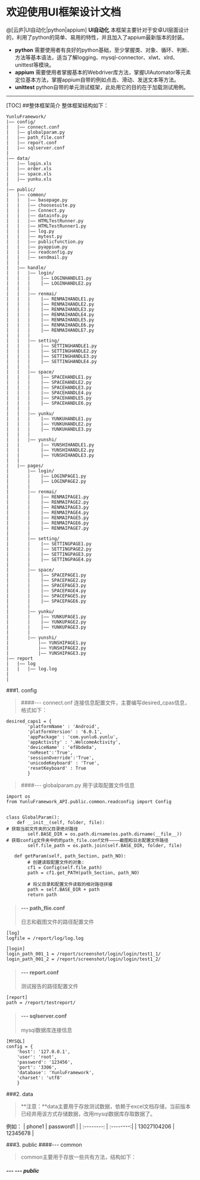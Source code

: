 # 欢迎使用UI框架设计文档
@[云庐|UI自动化|python|appium]
**UI自动化** 本框架主要针对于安卓UI层面设计的，利用了python的简单、易用的特性，并且加入了appium最新版本的封装。
- **python** 需要使用者有良好的python基础，至少掌握类、对象、循环、判断、方法等基本语法，适当了解logging、mysql-connector、xlwt、xlrd、unittest等模块。
- **appium** 需要使用者掌握基本的Webdriver库方法，掌握UIAutomator等元素定位基本方法，掌握appium自带的例如点击、滑动、发送文本等方法。
- **unittest** python自带的单元测试框架，此处用它的目的在于加载测试用例。

----
[TOC]
##整体框架简介
整体框架结构如下：

    YunluFramework/
	|—— config/
	|   |—— connect.conf
	|	|—— globalparam.py
	|   |—— path_file.conf
	|   |—— report.conf
	|   |—— sqlserver.conf
	|
	|—— data/
	|   |—— login.xls
	|   |—— order.xls
	|   |—— space.xls
	|   |—— yunku.xls
	|
	|—— public/
	|	|—— common/
	|	|   |—— basepage.py
	|	|   |—— choosesuite.py
	|	|   |—— Connect.py
	|	|   |—— datainfo.py
	|	|   |—— HTMLTestRunner.py
	|	|   |—— HTMLTestRunner1.py
	|	|   |—— log.py
	|	|   |—— mytest.py
	|	|   |—— publicfunction.py
	|	|   |—— pyappium.py
	|	|   |—— readconfig.py
	|	|   |—— sendmail.py
	|   |
	|   |—— handle/
	|   |   |—— login/
	|   |   |    |—— LOGINHANDLE1.py
	|   |   |    |—— LOGINHANDLE2.py
	|   |   |
	|   |   |—— renmai/
	|   |   |    |—— RENMAIHANDLE1.py
	|   |   |    |—— RENMAIHANDLE2.py
	|   |   |    |—— RENMAIHANDLE3.py
	|   |   |    |—— RENMAIHANDLE4.py
	|   |   |    |—— RENMAIHANDLE5.py
	|   |   |    |—— RENMAIHANDLE6.py
	|   |   |    |—— RENMAIHANDLE7.py
	|   |   |
	|   |   |—— setting/
	|   |   |    |—— SETTINGHANDLE1.py
	|   |   |    |—— SETTINGHANDLE2.py
	|   |   |    |—— SETTINGHANDLE3.py
	|   |   |    |—— SETTINGHANDLE4.py
	|   |   |
	|   |   |—— space/
	|   |   |    |—— SPACEHANDLE1.py
	|   |   |    |—— SPACEHANDLE2.py
	|   |   |    |—— SPACEHANDLE3.py
	|   |   |    |—— SPACEHANDLE4.py
	|   |   |    |—— SPACEHANDLE5.py
	|   |   |    |—— SPACEHANDLE6.py
	|   |   |
	|   |   |—— yunku/
	|   |   |    |—— YUNKUHANDLE1.py
	|   |   |    |—— YUNKUHANDLE2.py
	|   |   |    |—— YUNKUHANDLE3.py
	|   |   |
	|   |   |—— yunshi/
	|   |        |—— YUNSHIHANDLE1.py
	|   |        |—— YUNSHIHANDLE2.py
	|   |        |—— YUNSHIHANDLE3.py
	|   |
	|   |—— pages/
	|       |—— login/
	|       |    |—— LOGINPAGE1.py
	|       |    |—— LOGINPAGE2.py
	|       |
	|       |—— renmai/
	|       |    |—— RENMAIPAGE1.py
	|       |    |—— RENMAIPAGE2.py
	|       |    |—— RENMAIPAGE3.py
	|       |    |—— RENMAIPAGE4.py
	|       |    |—— RENMAIPAGE5.py
	|       |    |—— RENMAIPAGE6.py
	|       |    |—— RENMAIPAGE7.py
	|       |
	|       |—— setting/
	|       |    |—— SETTINGPAGE1.py
	|       |    |—— SETTINGPAGE2.py
	|       |    |—— SETTINGPAGE3.py
	|       |    |—— SETTINGPAGE4.py
	|       |
	|       |—— space/
	|       |    |—— SPACEPAGE1.py
	|       |    |—— SPACEPAGE2.py
	|       |    |—— SPACEPAGE3.py
	|       |    |—— SPACEPAGE4.py
	|       |    |—— SPACEPAGE5.py
	|       |    |—— SPACEPAGE6.py
	|       |
	|       |—— yunku/
	|       |    |—— YUNKUPAGE1.py
	|       |    |—— YUNKUPAGE2.py
	|       |    |—— YUNKUPAGE3.py
	|       |
	|       |—— yunshi/
	|           |—— YUNSHIPAGE1.py
	|           |—— YUNSHIPAGE2.py
	|           |—— YUNSHIPAGE3.py
	|—— report
	|   |—— log
	|   |   |—— log.log
	|
	|


###1. config
>####--- connect.onf
> 连接信息配置文件，主要编写desired_cpas信息，格式如下：

```
desired_caps1 = {
        'platformName' : 'Android',
        'platformVersion' : '6.0.1',
        'appPackage' : 'com.yunlu6.yunlu',
        'appActivity' : '.WelcomeActivity',
        'deviceName' : 'ef8bde8a',
        'noReset':'True',
        'sessionOverride':'True',
        'unicodeKeyboard' : 'True',
        'resetKeyboard' : True
        }
```

>####--- globalparam.py
> 用于读取配置文件信息

```
import os
from YunluFramework_API.public.common.readconfig import Config


class GlobalParam():
    def __init__(self, folder, file):
# 获取当前文件夹的父目录绝对路径
        self.BASE_DIR = os.path.dirname(os.path.dirname(__file__))
# 获取config文件夹中的的path_file.conf文件————截图和日志配置文件路径
        self.file_path = os.path.join(self.BASE_DIR, folder, file)

   def getParam(self, path_Section, path_NO):
        # 创建读取配置文件的对象:
        cf1 = Config(self.file_path)
        path = cf1.get_PATH(path_Section, path_NO)

        # 将父目录和配置文件读取的相对路径拼接
        path = self.BASE_DIR + path
        return path
```

>#### --- path_flie.conf
>日志和截图文件的路径配置文件

```
[log]
logfile = /report/log/log.log

[login]
login_path_001_1 = /report/screenshot/login/login/test1_1/
login_path_001_2 = /report/screenshot/login/login/test1_2/
```

>#### --- report.conf
>测试报告的路径配置文件

```
[report]
path = /report/testreport/
```
>#### --- sqlserver.conf
>mysql数据库连接信息

```
[MYSQL]
config = {
    'host': '127.0.0.1',
    'user': 'root',
    'password': '123456',
    'port': '3306',
    'database': 'YunluFramework',
    'charset': 'utf8'
    }
```

###2. data
>**注意：**data主要用于存放测试数据，依赖于excel文档存储，当前版本已经弃用该方式存储数据，改用mysql数据库存取数据了。

例如：
| phone1       | password1 |
| :--------:   | :--------:|
| 13027104206  | 12345678  |

###3. public
####--- common
>common主要用于存放一些共有方法，结构如下：
##### --- --- public